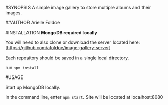#SYNOPSIS
A simple image gallery to store multiple albums and their images.

##AUTHOR
Arielle Foldoe

#INSTALLATION
**MongoDB required locally**

You will need to also clone or download the server located here: [https://github.com/afoldoe/image-gallery-server]

Each repository should be saved in a single local directory.

run `npm install` 

#USAGE

Start up MongoDB locally.

In the command line, enter `npm start`. Site will be located at localhost:8080



